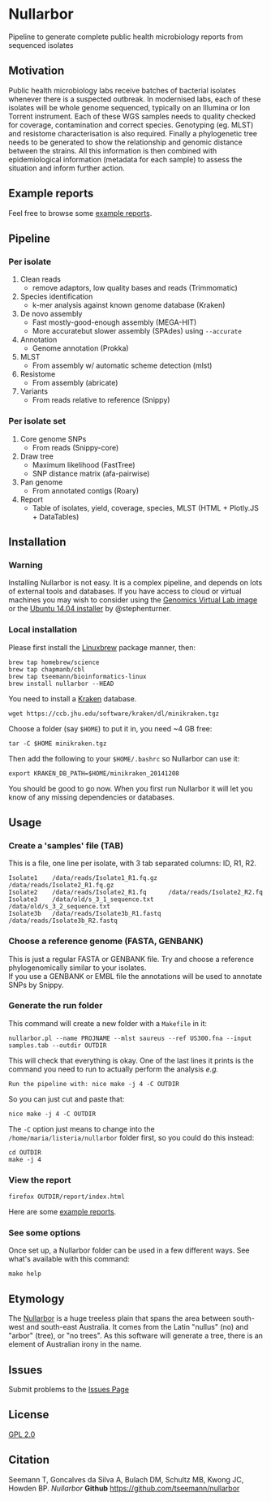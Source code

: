 # Nullarbor

Pipeline to generate complete public health microbiology reports from sequenced isolates

## Motivation

Public health microbiology labs receive batches of bacterial isolates
whenever there is a suspected outbreak.  In modernised labs, each of these
isolates will be whole genome sequenced, typically on an Illumina or Ion
Torrent instrument.  Each of these WGS samples needs to quality checked for
coverage, contamination and correct species.  Genotyping (eg.  MLST) and
resistome characterisation is also required.  Finally a phylogenetic tree
needs to be generated to show the relationship and genomic distance between
the strains.  All this information is then combined with epidemiological
information (metadata for each sample) to assess the situation and inform
further action.

## Example reports

Feel free to browse some [example reports](http://tseemann.github.io/nullarbor/).

## Pipeline

### Per isolate

1. Clean reads
   * remove adaptors, low quality bases and reads (Trimmomatic)
2. Species identification
   * k-mer analysis against known genome database (Kraken)
3. De novo assembly
   * Fast mostly-good-enough assembly (MEGA-HIT)
   * More accuratebut slower assembly (SPAdes) using `--accurate`
4. Annotation
   * Genome annotation (Prokka)
5. MLST
   * From assembly w/ automatic scheme detection (mlst)
6. Resistome
   * From assembly (abricate)
7. Variants
   * From reads relative to reference (Snippy)

### Per isolate set

1. Core genome SNPs
   * From reads (Snippy-core)
2. Draw tree
   * Maximum likelihood (FastTree)
   * SNP distance matrix (afa-pairwise)
3. Pan genome
   * From annotated contigs (Roary)
4. Report
   * Table of isolates, yield, coverage, species, MLST (HTML + Plotly.JS + DataTables)

## Installation

### Warning

Installing Nullarbor is not easy. It is a complex pipeline, and depends on lots of external
tools and databases. If you have access to cloud or virtual machines you may wish to consider
using the [Genomics Virtual Lab image](http://genome.edu.au/) or the 
[Ubuntu 14.04 installer](https://gist.github.com/stephenturner/005d4e4e322b8cf5b991d1d357527859)
by @stephenturner.

### Local installation

Please first install the [Linuxbrew](https://github.com/Homebrew/linuxbrew) package manner, then:

    brew tap homebrew/science
    brew tap chapmanb/cbl
    brew tap tseemann/bioinformatics-linux
    brew install nullarbor --HEAD

You need to install a [Kraken](https://ccb.jhu.edu/software/kraken/) database.

    wget https://ccb.jhu.edu/software/kraken/dl/minikraken.tgz
    
Choose a folder (say `$HOME`) to put it in, you need ~4 GB free:

    tar -C $HOME minikraken.tgz

Then add the following to your `$HOME/.bashrc` so Nullarbor can use it:

    export KRAKEN_DB_PATH=$HOME/minikraken_20141208

You should be good to go now. When you first run Nullarbor it will let you
know of any missing dependencies or databases.

## Usage

### Create a 'samples' file (TAB)

This is a file, one line per isolate, with 3 tab separated columns: ID, R1, R2.

    Isolate1	/data/reads/Isolate1_R1.fq.gz	/data/reads/Isolate2_R1.fq.gz
    Isolate2	/data/reads/Isolate2_R1.fq      /data/reads/Isolate2_R2.fq
    Isolate3	/data/old/s_3_1_sequence.txt	/data/old/s_3_2_sequence.txt
    Isolate3b	/data/reads/Isolate3b_R1.fastq	/data/reads/Isolate3b_R2.fastq

### Choose a reference genome (FASTA, GENBANK)

This is just a regular FASTA or GENBANK file. Try and choose a reference phylogenomically similar to your isolates.    
If you use a GENBANK or EMBL file the annotations will be used to annotate SNPs by Snippy.

### Generate the run folder

This command will create a new folder with a `Makefile` in it:

    nullarbor.pl --name PROJNAME --mlst saureus --ref US300.fna --input samples.tab --outdir OUTDIR

This will check that everything is okay. One of the last lines it prints is the command you need to run
to actually perform the analysis _e.g._

    Run the pipeline with: nice make -j 4 -C OUTDIR

So you can just cut and paste that:

    nice make -j 4 -C OUTDIR

The `-C` option just means to change into the `/home/maria/listeria/nullarbor` folder first, so you could 
do this instead:

    cd OUTDIR
    make -j 4

### View the report

    firefox OUTDIR/report/index.html

Here are some [example reports](http://tseemann.github.io/nullarbor/).

### See some options

Once set up, a Nullarbor folder can be used in a few different ways. 
See what's available with this command:

    make help

## Etymology

The [Nullarbor](http://en.wikipedia.org/wiki/Nullarbor_Plain) 
is a huge treeless plain that spans the area between south-west and
south-east Australia.  It comes from the Latin "nullus" (no) and "arbor"
(tree), or "no trees".  As this software will generate a tree, there is an
element of Australian irony in the name.

## Issues

Submit problems to the [Issues Page](https://github.com/tseemann/nullarbor/issues)

## License

[GPL 2.0](https://raw.githubusercontent.com/tseemann/nullarbor/master/LICENSE)

## Citation

Seemann T, Goncalves da Silva A, Bulach DM, Schultz MB, Kwong JC, Howden BP.
*Nullarbor* 
**Github** https://github.com/tseemann/nullarbor


